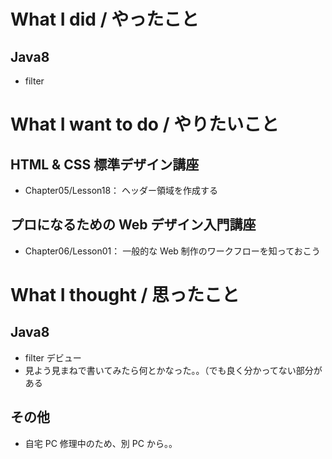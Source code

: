# What I did / やったこと
## Java8
- filter

# What I want to do / やりたいこと
## HTML & CSS 標準デザイン講座
- Chapter05/Lesson18： ヘッダー領域を作成する

## プロになるための Web デザイン入門講座
- Chapter06/Lesson01： 一般的な Web 制作のワークフローを知っておこう

# What I thought / 思ったこと
## Java8
- filter デビュー
- 見よう見まねで書いてみたら何とかなった。。（でも良く分かってない部分がある

## その他
- 自宅 PC 修理中のため、別 PC から。。
